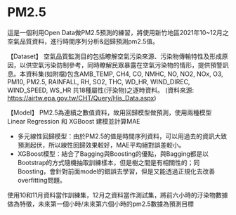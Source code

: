 # PM2.5

這是一個利用Open Data做PM2.5預測的練習，將使用新竹地區2021年10~12月之空氣品質資料，進行時間序列分析&迴歸預測pm2.5值。


【Dataset】
空氣品質監測目的包括瞭解空氣污染來源、污染物傳輸特性及形成原因，以供空氣污染防制參考，同時瞭解民眾暴露在空氣污染物的情形，提供預警訊息。本資料集(如附檔)包含AMB_TEMP, CH4, CO, NMHC, NO, NO2, NOx, O3, PM10, PM2.5, RAINFALL, RH, SO2, THC, WD_HR, WIND_DIREC, WIND_SPEED, WS_HR 共18種屬性(汙染物)之逐時資料。
(資料來源: https://airtw.epa.gov.tw/CHT/Query/His_Data.aspx)

【Model】
PM2.5為連續之數值資料，故用回歸模型做預測，使用兩種模型 Linear Regression 和 XGBoost 建模並計算MAE
- 多元線性回歸模型：由於PM2.5的值是時間序列資料，可以用過去的資訊大致預測起伏，所以線性回歸效果較好，MAE平均絕對誤差較小。 
- XGBoost模型：結合了Bagging與Boosting的優點，與Bagging都是以Bootstrap的方式隨機抽取訓練樣本，但是樹之間是有相關性的；同Boosting，會針對前面model的錯誤去學習，但是又能透過正規化去改善overfitting問題。


使用10和11月資料當作訓練集，12月之資料當作測試集，將前六小時的汙染物數據做為特徵，未來第一個小時/未來第六個小時的pm2.5數據為預測目標
